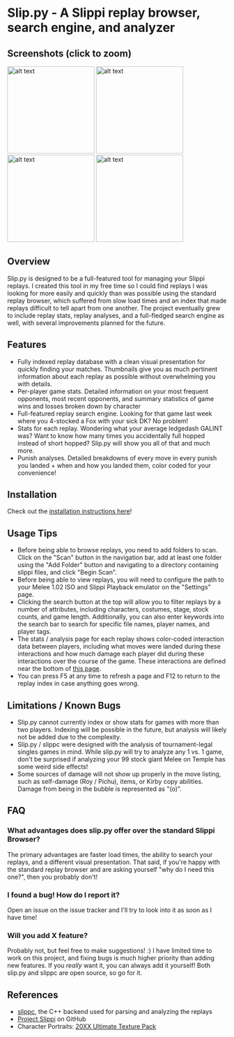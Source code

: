 # Slip.py - A Slippi replay browser, search engine, and analyzer

## Screenshots (click to zoom)
<span>
  <img title="Slip.py Index"   src="https://i.imgur.com/P5Oig2b.jpg" alt="alt text" width="200">
  <img title="Slip.py Replay1" src="https://i.imgur.com/bPj1VAA.jpg" alt="alt text" width="200">
  <img title="Slip.py Replay2" src="https://i.imgur.com/womlpnP.jpg" alt="alt text" width="200">
  <img title="Slip.py Stats"   src="https://i.imgur.com/4YM0Tj4.jpg" alt="alt text" width="200">
</span>

## Overview
Slip.py is designed to be a full-featured tool for managing your Slippi replays.
I created this tool in my free time so I could find replays I was looking for more easily and quickly than was possible using the standard replay browser, which suffered from slow load times and an index that made replays difficult to tell apart from one another.
The project eventually grew to include replay stats, replay analyses, and a full-fledged search engine as well, with several improvements planned for the future.

## Features
  - Fully indexed replay database with a clean visual presentation for quickly finding your matches. Thumbnails give you as much pertinent information about each replay as possible without overwhelming you with details.
  - Per-player game stats. Detailed information on your most frequent opponents, most recent opponents, and summary statistics of game wins and losses broken down by character
  - Full-featured replay search engine. Looking for that game last week where you 4-stocked a Fox with your sick DK? No problem!
  - Stats for each replay. Wondering what your average ledgedash GALINT was? Want to know how many times you accidentally full hopped instead of short hopped? Slip.py will show you all of that and much more.
  - Punish analyses. Detailed breakdowns of every move in every punish you landed + when and how you landed them, color coded for your convenience!

## Installation
  Check out the [installation instructions here](INSTALL.md)!

## Usage Tips
  - Before being able to browse replays, you need to add folders to scan. Click on the "Scan" button in the navigation bar, add at least one folder using the "Add Folder" button and navigating to a directory containing slippi files, and click "Begin Scan".
  - Before being able to view replays, you will need to configure the path to your Melee 1.02 ISO and Slippi Playback emulator on the "Settings" page.
  - Clicking the search button at the top will allow you to filter replays by a number of attributes, including characters, costumes, stage, stock counts, and game length. Additionally, you can also enter keywords into the search bar to search for specific file names, player names, and player tags.
  - The stats / analysis page for each replay shows color-coded interaction data between players, including what moves were landed during these interactions and how much damage each player did during these interactions over the course of the game. These interactions are defined near the bottom of [this page](https://github.com/pcrain/slippc).
  - You can press F5 at any time to refresh a page and F12 to return to the replay index in case anything goes wrong.

## Limitations / Known Bugs
  - Slip.py cannot currently index or show stats for games with more than two players. Indexing will be possible in the future, but analysis will likely not be added due to the complexity.
  - Slip.py / slippc were designed with the analysis of tournament-legal singles games in mind. While slip.py will try to analyze any 1 vs. 1 game, don't be surprised if analyzing your 99 stock giant Melee on Temple has some weird side effects!
  - Some sources of damage will not show up properly in the move listing, such as self-damage (Roy / Pichu), items, or Kirby copy abilities. Damage from being in the bubble is represented as "(o)".

## FAQ

### What advantages does slip.py offer over the standard Slippi Browser?
The primary advantages are faster load times, the ability to search your replays, and a different visual presentation. That said, if you're happy with the standard replay browser and are asking yourself "why do I need this one?", then you probably don't!

### I found a bug! How do I report it?
Open an issue on the issue tracker and I'll try to look into it as soon as I have time!

### Will you add X feature?
Probably not, but feel free to make suggestions! :) I have limited time to work on this project, and fixing bugs is much higher priority than adding new features. If you *really* want it, you can always add it yourself! Both slip.py and slippc are open source, so go for it.

## References
- [slippc](https://github.com/pcrain/slippc), the C++ backend used for parsing and analyzing the replays
- [Project Slippi](https://github.com/project-slippi/project-slippi) on GitHub
- Character Portraits: [20XX Ultimate Texture Pack](https://modulous.net/mod/1873/20XX%20Ultimate%20Texture%20Pack)
